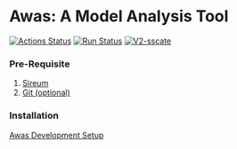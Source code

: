 # Awas: A Model Analysis Tool
[![Actions Status](https://github.com/thari/v3-awas/workflows/CI/badge.svg)](https://github.com/thari/v3-awas/actions)
[![Run Status](https://api.shippable.com/projects/56ae55061895ca4474730bc7/badge?branch=master)](https://app.shippable.com/github/sireum/v3-awas)
[![V2-sscate](https://jitpack.io/v/sireum/v3-awas.svg)](https://jitpack.io/#sireum/v3-awas)

### Pre-Requisite
  1. [Sireum](http://logika.sireum.org/doc/01-getting-started/index.html)
  2. [Git (optional)](https://git-scm.com/downloads)

### Installation
[Awas Development Setup](http://awas.sireum.org/doc/01-getting-started/index.html)

